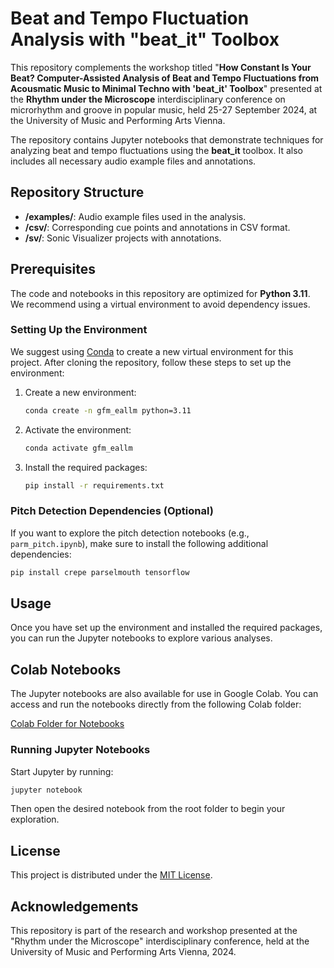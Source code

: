 
# Beat and Tempo Fluctuation Analysis with "beat_it" Toolbox

This repository complements the workshop titled "**How Constant Is Your Beat? Computer-Assisted Analysis of Beat and Tempo Fluctuations from Acousmatic Music to Minimal Techno with 'beat_it' Toolbox**" presented at the **Rhythm under the Microscope** interdisciplinary conference on microrhythm and groove in popular music, held 25-27 September 2024, at the University of Music and Performing Arts Vienna.

The repository contains Jupyter notebooks that demonstrate techniques for analyzing beat and tempo fluctuations using the **beat_it** toolbox. It also includes all necessary audio example files and annotations.

## Repository Structure

- **/examples/**: Audio example files used in the analysis.
- **/csv/**: Corresponding cue points and annotations in CSV format.
- **/sv/**: Sonic Visualizer projects with annotations.

## Prerequisites

The code and notebooks in this repository are optimized for **Python 3.11**. We recommend using a virtual environment to avoid dependency issues.

### Setting Up the Environment

We suggest using [Conda](https://docs.conda.io/en/latest/) to create a new virtual environment for this project. After cloning the repository, follow these steps to set up the environment:

1. Create a new environment:

    ```bash
    conda create -n gfm_eallm python=3.11
    ```

2. Activate the environment:

    ```bash
    conda activate gfm_eallm
    ```

3. Install the required packages:

    ```bash
    pip install -r requirements.txt
    ```

### Pitch Detection Dependencies (Optional)

If you want to explore the pitch detection notebooks (e.g., `parm_pitch.ipynb`), make sure to install the following additional dependencies:

```bash
pip install crepe parselmouth tensorflow
```

## Usage

Once you have set up the environment and installed the required packages, you can run the Jupyter notebooks to explore various analyses.

## Colab Notebooks

The Jupyter notebooks are also available for use in Google Colab. You can access and run the notebooks directly from the following Colab folder:

[Colab Folder for Notebooks](https://drive.google.com/drive/folders/1cMQOTImAuaW0he8JIG6GxjjL297TnY-a?usp=sharing)


### Running Jupyter Notebooks

Start Jupyter by running:

```bash
jupyter notebook
```

Then open the desired notebook from the root folder to begin your exploration.

## License

This project is distributed under the [MIT License](LICENSE).

## Acknowledgements

This repository is part of the research and workshop presented at the "Rhythm under the Microscope" interdisciplinary conference, held at the University of Music and Performing Arts Vienna, 2024.
